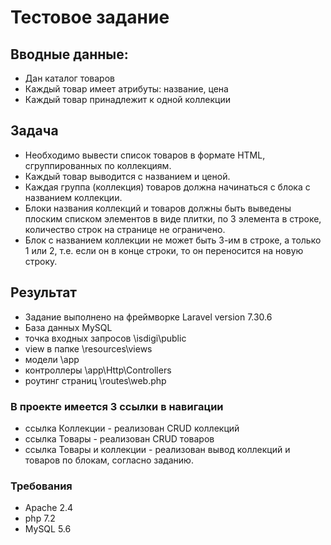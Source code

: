 # Тестовое задание 

## Вводные данные:
- Дан каталог товаров
- Каждый товар имеет атрибуты: название, цена
- Каждый товар принадлежит к одной коллекции

## Задача
- Необходимо вывести список товаров в формате HTML, сгруппированных по коллекциям.
- Каждый товар выводится с названием и ценой.
- Каждая группа (коллекция) товаров должна начинаться с блока с названием коллекции.
- Блоки названия коллекций и товаров должны быть выведены плоским списком элементов в виде плитки, по 3 элемента в строке, количество строк на странице не ограничено.
- Блок с названием коллекции не может быть 3-им в строке, а только 1 или 2, т.е. если он в конце строки, то он переносится на новую строку.

## Результат
- Задание выполнено на фреймворке Laravel version 7.30.6
- База данных MySQL
- точка входных запросов \isdigi\public
- view в папке \resources\views
- модели \app
- контроллеры \app\Http\Controllers
- роутинг страниц \routes\web.php

### В проекте имеется 3 ссылки в навигации
- ссылка Коллекции - реализован CRUD коллекций
- ссылка Товары - реализован CRUD товаров
- ссылка Товары и коллекции - реализован вывод коллекций и товаров по блокам, согласно заданию.

### Требования
- Apache 2.4
- php 7.2
- MySQL 5.6

